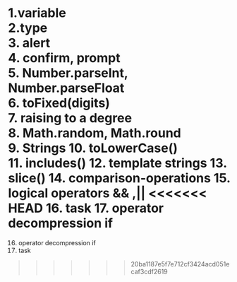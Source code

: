 1.variable                                           
2.type                                       
3. alert                                    
4. confirm, prompt                            
5. Number.parseInt, Number.parseFloat        
6. toFixed(digits)                            
7. raising to a degree                                     
8. Math.random, Math.round                  
9. Strings
10. toLowerCase()   
11. includes()
12. template strings
13. slice()
14. comparison-operations
15. logical operators && ,||
<<<<<<< HEAD
16. task
17. operator decompression if
=======
16. operator decompression if 
17. task  
>>>>>>> 20ba1187e5f7e712cf3424acd051ecaf3cdf2619
